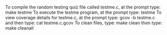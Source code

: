 To compile the random testing quiz file called testme.c, at the prompt type: make testme
To execute the testme program, at the prompt type: testme
To view coverage details for testme.c, at the prompt type: gcov -b testme.c
     and then type: cat testme.c.gcov
To clean files, type: make clean
     then type: make cleanall


